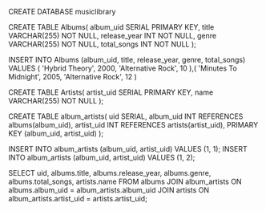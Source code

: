 CREATE DATABASE musiclibrary

CREATE TABLE Albums(
album_uid SERIAL PRIMARY KEY,
title VARCHAR(255) NOT NULL,
release_year INT NOT NULL,
genre VARCHAR(255) NOT NULL,
total_songs INT NOT NULL
);

INSERT INTO Albums (album_uid, title, release_year, genre, total_songs) VALUES (
'Hybrid Theory', 2000, 'Alternative Rock', 10
),(
'Minutes To Midnight', 2005, 'Alternative Rock', 12
)

CREATE TABLE Artists(
artist_uid SERIAL PRIMARY KEY,
name VARCHAR(255) NOT NULL
);

CREATE TABLE album_artists(
    uid SERIAL,
    album_uid INT REFERENCES albums(album_uid), 
    artist_uid INT REFERENCES artists(artist_uid), 
    PRIMARY KEY (album_uid, artist_uid)
);

INSERT INTO album_artists (album_uid, artist_uid) VALUES (1, 1);
INSERT INTO album_artists (album_uid, artist_uid) VALUES (1, 2);

SELECT 
    uid,
    albums.title, 
    albums.release_year, 
    albums.genre, 
    albums.total_songs, 
    artists.name
FROM albums 
JOIN 
    album_artists ON albums.album_uid = album_artists.album_uid
JOIN 
    artists ON album_artists.artist_uid = artists.artist_uid;

